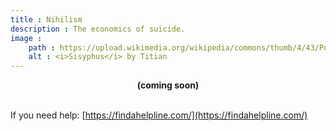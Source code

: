 ```yaml
---
title : Nihilism
description : The economics of suicide.
image :
    path : https://upload.wikimedia.org/wikipedia/commons/thumb/4/43/Punishment_sisyph.jpg/450px-Punishment_sisyph.jpg
    alt : <i>Sisyphus</i> by Titian
---
```


<b><center>(coming soon)</center></b><br>

If you need help: [https://findahelpline.com/](https://findahelpline.com/)